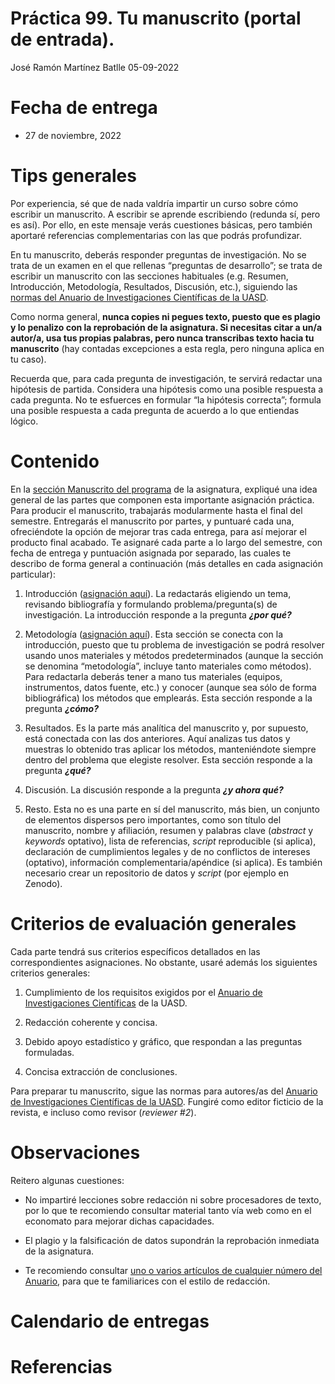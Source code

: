 Práctica 99. Tu manuscrito (portal de entrada).
================
José Ramón Martínez Batlle
05-09-2022

# Fecha de entrega

-   27 de noviembre, 2022

# Tips generales

Por experiencia, sé que de nada valdría impartir un curso sobre cómo
escribir un manuscrito. A escribir se aprende escribiendo (redunda sí,
pero es así). Por ello, en este mensaje verás cuestiones básicas, pero
también aportaré referencias complementarias con las que podrás
profundizar.

En tu manuscrito, deberás responder preguntas de investigación. No se
trata de un examen en el que rellenas “preguntas de desarrollo”; se
trata de escribir un manuscrito con las secciones habituales
(e.g. Resumen, Introducción, Metodología, Resultados, Discusión, etc.),
siguiendo las [normas del Anuario de Investigaciones Científicas de la
UASD](docs/instrucciones-para-autores-anuario-investigaciones-cientificas-UASD.pdf).

Como norma general, **nunca copies ni pegues texto, puesto que es plagio
y lo penalizo con la reprobación de la asignatura. Si necesitas citar a
un/a autor/a, usa tus propias palabras, pero nunca transcribas texto
hacia tu manuscrito** (hay contadas excepciones a esta regla, pero
ninguna aplica en tu caso).

Recuerda que, para cada pregunta de investigación, te servirá redactar
una hipótesis de partida. Considera una hipótesis como una posible
respuesta a cada pregunta. No te esfuerces en formular “la hipótesis
correcta”; formula una posible respuesta a cada pregunta de acuerdo a lo
que entiendas lógico.

# Contenido

En la [sección Manuscrito del
programa](../programa-biogeografia-geo1310.md#manuscrito) de la
asignatura, expliqué una idea general de las partes que componen esta
importante asignación práctica. Para producir el manuscrito, trabajarás
modularmente hasta el final del semestre. Entregarás el manuscrito por
partes, y puntuaré cada una, ofreciéndote la opción de mejorar tras cada
entrega, para así mejorar el producto final acabado. Te asignaré cada
parte a lo largo del semestre, con fecha de entrega y puntuación
asignada por separado, las cuales te describo de forma general a
continuación (más detalles en cada asignación particular):

1.  Introducción ([asignación
    aquí](practica-99-tu-manuscrito-1-introduccion.md)). La redactarás
    eligiendo un tema, revisando bibliografía y formulando
    problema/pregunta(s) de investigación. La introducción responde a la
    pregunta ***¿por qué?***

2.  Metodología ([asignación
    aquí](practica-99-tu-manuscrito-2-metodologia.md)). Esta sección se
    conecta con la introducción, puesto que tu problema de investigación
    se podrá resolver usando unos materiales y métodos predeterminados
    (aunque la sección se denomina “metodología”, incluye tanto
    materiales como métodos). Para redactarla deberás tener a mano tus
    materiales (equipos, instrumentos, datos fuente, etc.) y conocer
    (aunque sea sólo de forma bibliográfica) los métodos que emplearás.
    Esta sección responde a la pregunta ***¿cómo?***

3.  Resultados. Es la parte más analítica del manuscrito y, por
    supuesto, está conectada con las dos anteriores. Aquí analizas tus
    datos y muestras lo obtenido tras aplicar los métodos, manteniéndote
    siempre dentro del problema que elegiste resolver. Esta sección
    responde a la pregunta ***¿qué?***

4.  Discusión. La discusión responde a la pregunta ***¿y ahora qué?***

5.  Resto. Esta no es una parte en sí del manuscrito, más bien, un
    conjunto de elementos dispersos pero importantes, como son título
    del manuscrito, nombre y afiliación, resumen y palabras clave
    (*abstract* y *keywords* optativo), lista de referencias, *script*
    reproducible (si aplica), declaración de cumplimientos legales y de
    no conflictos de intereses (optativo), información
    complementaria/apéndice (si aplica). Es también necesario crear un
    repositorio de datos y *script* (por ejemplo en Zenodo).

# Criterios de evaluación generales

Cada parte tendrá sus criterios específicos detallados en las
correspondientes asignaciones. No obstante, usaré además los siguientes
criterios generales:

1.  Cumplimiento de los requisitos exigidos por el [Anuario de
    Investigaciones
    Científicas](https://www.uasd.edu.do/index.php/publicaciones-cientificas)
    de la UASD.

2.  Redacción coherente y concisa.

3.  Debido apoyo estadístico y gráfico, que respondan a las preguntas
    formuladas.

4.  Concisa extracción de conclusiones.

Para preparar tu manuscrito, sigue las normas para autores/as del
[Anuario de Investigaciones Científicas de la
UASD](../docs/instrucciones-para-autores-anuario-investigaciones-cientificas-UASD.pdf).
Fungiré como editor ficticio de la revista, e incluso como revisor
(*reviewer #2*).

# Observaciones

Reitero algunas cuestiones:

-   No impartiré lecciones sobre redacción ni sobre procesadores de
    texto, por lo que te recomiendo consultar material tanto vía web
    como en el economato para mejorar dichas capacidades.

-   El plagio y la falsificación de datos supondrán la reprobación
    inmediata de la asignatura.

-   Te recomiendo consultar [uno o varios artículos de cualquier número
    del
    Anuario](https://www.uasd.edu.do/index.php/publicaciones-cientificas),
    para que te familiarices con el estilo de redacción.

# Calendario de entregas

# Referencias
